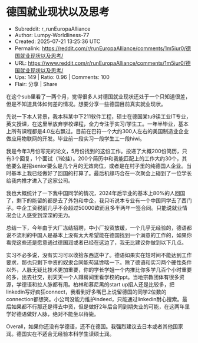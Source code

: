 # 德国就业现状以及思考

- Subreddit: r_runEuropaAlliance
- Author: Lumpy-Worldliness-77
- Created: 2025-07-21 13:25:36 UTC
- Permalink: https://reddit.com/r/runEuropaAlliance/comments/1m5iur0/德国就业现状以及思考/
- URL: https://www.reddit.com/r/runEuropaAlliance/comments/1m5iur0/德国就业现状以及思考/
- Ups: 149 | Ratio: 0.96 | Comments: 100
- Flair: 分享 | Share


在这个sub里看了一两个月，觉得很多人对德国就业现状还处于一个只知道很差，但是不知道具体如何差的情况。想要分享一些德国目前真实就业现状。

先说一下本人背景，我本科某中下211软件工程，硕士在德国某tu9读工业IT专业，英文授课，在这里半放弃学校课程，全力专注于实习/学生工。一年半毕业，基本上所有课程都是4.0左右飘过。目前在巴符一个大约300人左右的美国制造业企业做应用物联网的开发。毕业前一段实习一段学生工一段hiwi。

我是今年3月份写完的论文，5月份找到的这份工作。投递了大概200份简历，只有3个回复，1个面试（1轮挂）。200个简历中和我能匹配上的工作大约30个，其他要么是招senior要么是几个月的无效岗位，或者是在村子里的纯德国人企业。当时基本上我已经做好了回国的打算了。最后机缘巧合在一次聚会上碰到了一位学长给我内推才进入了这家公司。

我也大概统计了一下我中国同学的情况，2024年后毕业的基本上80%的人回国了，剩下的能留的都是去了外包和中企，我只听说本专业有一个中国同学去了西门子。中企工资税前几乎不会超过50000欧而且多半两年一签合同。只能说就业情况会让人感受到深深的无力。

总结一下，今年由于大厂冻结招聘，中小厂投资放缓，一个几乎无经验的，德语都说不流利的中国人是基本上没有太大希望能在德国找到一个满意的工作的，如果你看完这些还是愿意通过德国润或者已经在这边了，我无比建议你做到以下几点。

实习不必多说，没有实习可以收拾东西送中了。德语如果实在短时间不能达到工作要求，那也只剩下中资的奴隶合同能苟延馋喘一下。除了德语和实习两个硬性条件以外，人脉无疑比技术更加重要，你的学长学姐一个内推比你多学几百个小时重要的多，出去社交，别天天一个人蹲房间里看学校的ppt。当地宗教团体有很多资源，学德语和拉人脉都有用。柏林和慕尼黑的start
up招人还是比较多，把linkedin写好疯狂connect，我看到好多嘴巴上说留德国的同学2位数的connection都想笑。小公司没能力维护indeed，只能通过linkedin耐心搜索。最后如果都不行那还是得去中资，但是做好2年后合同到期失业的可能，在这两年里学好德语做好人脉，绝对不能坐以待毙。

Overall，如果你还没有学德语，还不在德国。我强烈建议去日本或者其他国家润。德国实在不适合无经验本科学生读硕士润。

